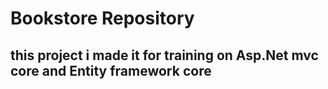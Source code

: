 # Bookstore Repository
## this project i made it for training on Asp.Net mvc core and Entity framework core


